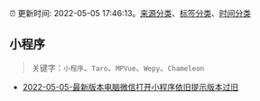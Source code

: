 :alarm_clock: 更新时间: 2022-05-05 17:46:13。[来源分类](../README.md)、[标签分类](../TAGS.md)、[时间分类](../TIMELINE.md)

## 小程序


> 关键字：`小程序`、`Taro`、`MPVue`、`Wepy`、`Chameleon`



- [2022-05-05-最新版本电脑微信打开小程序依旧提示版本过旧](https://www.v2ex.com/t/851022) 